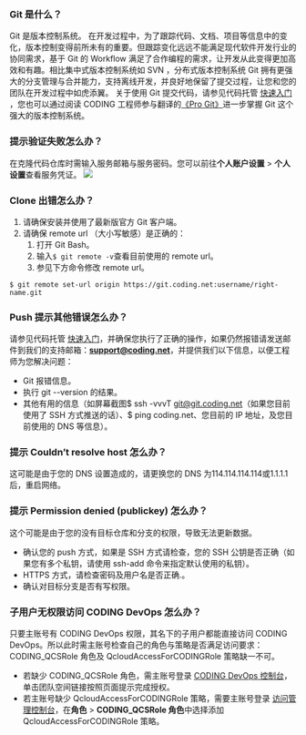 ### Git 是什么？
Git 是版本控制系统。
在开发过程中，为了跟踪代码、文档、项目等信息中的变化，版本控制变得前所未有的重要。但跟踪变化远远不能满足现代软件开发行业的协同需求，基于 Git 的 Workflow 满足了合作编程的需求，让开发从此变得更加高效和有趣。相比集中式版本控制系统如 SVN ，分布式版本控制系统 Git 拥有更强大的分支管理与合并能力，支持离线开发，并良好地保留了提交过程，让您和您的团队在开发过程中如虎添翼。
关于使用 Git 提交代码，请参见代码托管 [快速入门](https://cloud.tencent.com/document/product/1112/36433) ，您也可以通过阅读 CODING 工程师参与翻译的[《Pro Git》](https://git-scm.com/book/zh/v2)进一步掌握 Git 这个强大的版本控制系统。

### 提示验证失败怎么办？
在克隆代码仓库时需输入服务邮箱与服务密码。您可以前往**个人账户设置** > **个人设置**查看服务凭证。
![](https://main.qcloudimg.com/raw/898334e0a1808d344ce184fbdd84035e.png)

### Clone 出错怎么办？
1. 请确保安装并使用了最新版官方 Git 客户端。
2. 请确保 remote url （大小写敏感）是正确的：
	1. 打开 Git Bash。 
	2. 输入`$ git remote -v`查看目前使用的 remote url。
	3. 参见下方命令修改 remote url。
```
$ git remote set-url origin https://git.coding.net:username/right-name.git
```

### Push 提示其他错误怎么办？
请参见代码托管 [快速入门](https://cloud.tencent.com/document/product/1112/36433)，并确保您执行了正确的操作，如果仍然报错请发送邮件到我们的支持邮箱：<strong>support@coding.net</strong>，并提供我们以下信息，以便工程师为您解决问题：
- Git 报错信息。
- 执行 git --version 的结果。
- 其他有用的信息（如屏幕截图$ ssh -vvvT git@git.coding.net（如果您目前使用了 SSH 方式推送的话）、$ ping coding.net、您目前的 IP 地址，及您目前使用的 DNS 等信息）。

### 提示 Couldn’t resolve host 怎么办？
这可能是由于您的 DNS 设置造成的，请更换您的 DNS 为114.114.114.114或1.1.1.1后，重启网络。

### 提示 Permission denied (publickey) 怎么办？
这个可能是由于您的没有目标仓库和分支的权限，导致无法更新数据。
- 确认您的 push 方式，如果是 SSH 方式请检查，您的 SSH 公钥是否正确（如果您有多个私钥，请使用 ssh-add 命令来指定默认使用的私钥）。
- HTTPS 方式，请检查密码及用户名是否正确.。
- 确认对目标分支是否有写权限。


### 子用户无权限访问 CODING DevOps 怎么办？
只要主账号有 CODING DevOps 权限，其名下的子用户都能直接访问 CODING DevOps。所以此时需主账号检查自己的角色与策略是否满足访问要求：
CODING_QCSRole 角色及 QcloudAccessForCODINGRole 策略缺一不可。
- 若缺少 CODING_QCSRole 角色，需主账号登录 [CODING DevOps 控制台](https://console.cloud.tencent.com/coding)，单击团队空间链接按照页面提示完成授权。
- 若主账号缺少 QcloudAccessForCODINGRole 策略，需要主账号登录 [访问管理控制台](https://console.cloud.tencent.com/cam/overview)，在**角色** > **CODING_QCSRole 角色**中选择添加 QcloudAccessForCODINGRole 策略。
